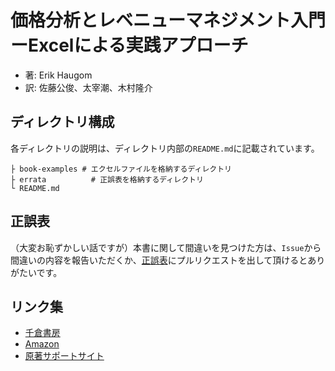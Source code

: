 # 価格分析とレベニューマネジメント入門ーExcelによる実践アプローチ

- 著: Erik Haugom
- 訳: 佐藤公俊、太宰潮、木村隆介

## ディレクトリ構成

各ディレクトリの説明は、ディレクトリ内部の`README.md`に記載されています。

```
├ book-examples # エクセルファイルを格納するディレクトリ  
├ errata          # 正誤表を格納するディレクトリ   
└ README.md  
```

## 正誤表

（大変お恥ずかしい話ですが）本書に関して間違いを見つけた方は、`Issue`から間違いの内容を報告いただくか、[正誤表](./errata/table-of-errata.md)にプルリクエストを出して頂けるとありがたいです。

## リンク集

- [千倉書房]()
- [Amazon](https://www.amazon.co.jp/%E4%BE%A1%E6%A0%BC%E5%88%86%E6%9E%90%E3%81%A8%E3%83%AC%E3%83%99%E3%83%8B%E3%83%A5%E3%83%BC%E3%83%9E%E3%83%8D%E3%82%B8%E3%83%A1%E3%83%B3%E3%83%88%E5%85%A5%E9%96%80%E2%80%90-Excel%E3%81%AB%E3%82%88%E3%82%8B%E5%AE%9F%E8%B7%B5%E3%82%A2%E3%83%97%E3%83%AD%E3%83%BC%E3%83%81-%E3%82%A8%E3%83%AA%E3%83%83%E3%82%AF%E3%83%BB%E3%83%8F%E3%82%A6%E3%82%B4%E3%83%A0/dp/4805113510)
- [原著サポートサイト](https://www.routledge.com/Essentials-of-Pricing-Analytics-Tools-and-Implementation-with-Excel/Haugom/p/book/9780367363239?srsltid=AfmBOooam_J45UBrkbmPgVLKBT5zrBAYsD266oyLwAfPagJexUVotxDr)

